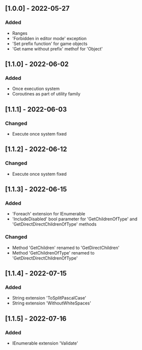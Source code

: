 ## [1.0.0] - 2022-05-27


### Added
* Ranges
* 'Forbidden in editor mode' exception
* 'Set prefix function' for game objects
* 'Get name without prefix' methof for 'Object'


## [1.1.0] - 2022-06-02
### Added
* Once execution system
* Coroutines as part of utility family 


## [1.1.1] - 2022-06-03
### Changed
* Execute once system fixed


## [1.1.2] - 2022-06-12
### Changed
* Execute once system fixed


## [1.1.3] - 2022-06-15
### Added
* 'Foreach' extension for IEnumerable
* 'IncludeDisabled' bool parameter for 'GetChildrenOfType' and 
'GetDirectDirectChildrenOfType' methods

### Changed
* Method 'GetChildren' renamed to 'GetDirectChildren'
* Method 'GetChildrenOfType' renamed to 'GetDirectDirectChildrenOfType'


## [1.1.4] - 2022-07-15
### Added
* String extension 'ToSplitPascalCase' 
* String extension 'WithoutWhiteSpaces'


## [1.1.5] - 2022-07-16
### Added
* IEnumerable extension 'Validate'

